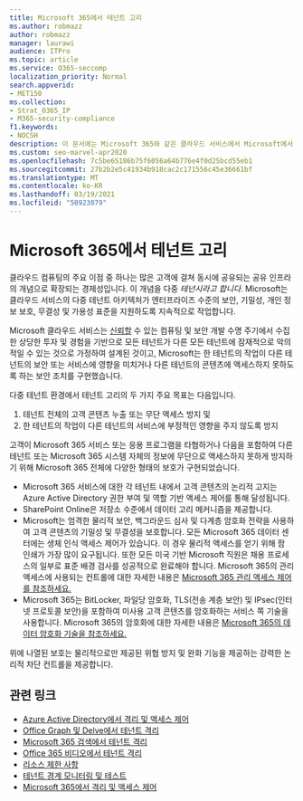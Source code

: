 ```yaml
---
title: Microsoft 365에서 테넌트 고리
ms.author: robmazz
author: robmazz
manager: laurawi
audience: ITPro
ms.topic: article
ms.service: O365-seccomp
localization_priority: Normal
search.appverid:
- MET150
ms.collection:
- Strat_O365_IP
- M365-security-compliance
f1.keywords:
- NOCSH
description: 이 문서에는 Microsoft 365와 같은 클라우드 서비스에서 Microsoft에서 테넌트를 강제로 적용하는 방법에 대한 요약이 포함되어 있습니다.
ms.custom: seo-marvel-apr2020
ms.openlocfilehash: 7c5be65186b75f6056a64b776e4f0d25bcd55eb1
ms.sourcegitcommit: 27b2b2e5c41934b918cac2c171556c45e36661bf
ms.translationtype: MT
ms.contentlocale: ko-KR
ms.lasthandoff: 03/19/2021
ms.locfileid: "50923079"
---
```

# <a name="tenant-isolation-in-microsoft-365"></a>Microsoft 365에서 테넌트 고리

클라우드 컴퓨팅의 주요 이점 중 하나는 많은 고객에 걸쳐 동시에 공유되는 공유 인프라의 개념으로 확장되는 경제성입니다. 이 개념을 다중 *테넌시라고 합니다.* Microsoft는 클라우드 서비스의 다중 테넌트 아키텍처가 엔터프라이즈 수준의 보안, 기밀성, 개인 정보 보호, 무결성 및 가용성 표준을 지원하도록 지속적으로 작업합니다.

Microsoft 클라우드 서비스는 [신뢰할](https://www.microsoft.com/trust-center) 수 있는 컴퓨팅 및 보안 [](https://www.microsoft.com/securityengineering/sdl/)개발 수명 주기에서 수집한 상당한 투자 및 경험을 기반으로 모든 테넌트가 다른 모든 테넌트에 잠재적으로 악의적일 수 있는 것으로 가정하여 설계된 것이고, Microsoft는 한 테넌트의 작업이 다른 테넌트의 보안 또는 서비스에 영향을 미치거나 다른 테넌트의 콘텐츠에 액세스하지 못하도록 하는 보안 조치를 구현했습니다.

다중 테넌트 환경에서 테넌트 고리의 두 가지 주요 목표는 다음입니다.

1.    테넌트 전체의 고객 콘텐츠 누출 또는 무단 액세스 방지 및
2.    한 테넌트의 작업이 다른 테넌트의 서비스에 부정적인 영향을 주지 않도록 방지

고객이 Microsoft 365 서비스 또는 응용 프로그램을 타협하거나 다음을 포함하여 다른 테넌트 또는 Microsoft 365 시스템 자체의 정보에 무단으로 액세스하지 못하게 방지하기 위해 Microsoft 365 전체에 다양한 형태의 보호가 구현되었습니다.

- Microsoft 365 서비스에 대한 각 테넌트 내에서 고객 콘텐츠의 논리적 고지는 Azure Active Directory 권한 부여 및 역할 기반 액세스 제어를 통해 달성됩니다.
- SharePoint Online은 저장소 수준에서 데이터 고리 메커니즘을 제공합니다.
- Microsoft는 엄격한 물리적 보안, 백그라운드 심사 및 다계층 암호화 전략을 사용하여 고객 콘텐츠의 기밀성 및 무결성을 보호합니다. 모든 Microsoft 365 데이터 센터에는 생체 인식 액세스 제어가 있습니다. 이 경우 물리적 액세스를 얻기 위해 팜 인쇄가 가장 많이 요구됩니다. 또한 모든 미국 기반 Microsoft 직원은 채용 프로세스의 일부로 표준 배경 검사를 성공적으로 완료해야 합니다. Microsoft 365의 관리 액세스에 사용되는 컨트롤에 대한 자세한 내용은 [Microsoft 365 관리 액세스 제어를 참조하세요.](/compliance/assurance/assurance-administrative-access-controls-overview)
- Microsoft 365는 BitLocker, 파일당 암호화, TLS(전송 계층 보안) 및 IPsec(인터넷 프로토콜 보안)을 포함하여 미사용 고객 콘텐츠를 암호화하는 서비스 쪽 기술을 사용합니다. Microsoft 365의 암호화에 대한 자세한 내용은 [Microsoft 365의 데이터 암호화 기술을 참조하세요.](../compliance/office-365-encryption-in-the-microsoft-cloud-overview.md)

위에 나열된 보호는 물리적으로만 제공된 위협 방지 및 완화 기능을 제공하는 강력한 논리적 차단 컨트롤을 제공합니다.

## <a name="related-links"></a>관련 링크

- [Azure Active Directory에서 격리 및 액세스 제어](microsoft-365-isolation-in-azure-active-directory.md)
- [Office Graph 및 Delve에서 테넌트 격리](microsoft-365-isolation-in-graph-and-delve.md)
- [Microsoft 365 검색에서 테넌트 격리](microsoft-365-isolation-in-microsoft-365-search.md)
- [Office 365 비디오에서 테넌트 격리](microsoft-365-isolation-in-microsoft-365-video.md)
- [리소스 제한 사항](/compliance/assurance/assurance-resource-limits)
- [테넌트 경계 모니터링 및 테스트](/compliance/assurance/assurance-monitoring-and-testing)
- [Microsoft 365에서 격리 및 액세스 제어](microsoft-365-isolation-in-microsoft-365.md)